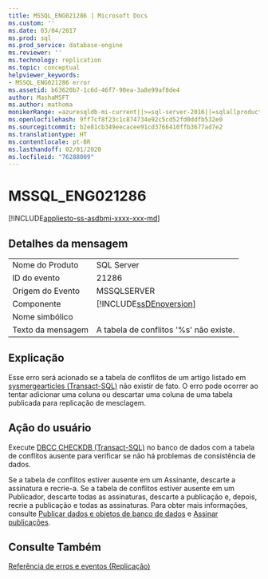 ```yaml
---
title: MSSQL_ENG021286 | Microsoft Docs
ms.custom: ''
ms.date: 03/04/2017
ms.prod: sql
ms.prod_service: database-engine
ms.reviewer: ''
ms.technology: replication
ms.topic: conceptual
helpviewer_keywords:
- MSSQL_ENG021286 error
ms.assetid: b63620b7-1c6d-46f7-90ea-3a8e99af8de4
author: MashaMSFT
ms.author: mathoma
monikerRange: =azuresqldb-mi-current||>=sql-server-2016||=sqlallproducts-allversions
ms.openlocfilehash: 9ff7cf8f23c1c874734e92c5cd52fd0ddfb532e0
ms.sourcegitcommit: b2e81cb349eecacee91cd3766410ffb3677ad7e2
ms.translationtype: HT
ms.contentlocale: pt-BR
ms.lasthandoff: 02/01/2020
ms.locfileid: "76288009"
---
```

# <a name="mssql_eng021286"></a>MSSQL_ENG021286
[!INCLUDE[appliesto-ss-asdbmi-xxxx-xxx-md](../../includes/appliesto-ss-asdbmi-xxxx-xxx-md.md)]
    
## <a name="message-details"></a>Detalhes da mensagem  
  
|||  
|-|-|  
|Nome do Produto|SQL Server|  
|ID do evento|21286|  
|Origem do Evento|MSSQLSERVER|  
|Componente|[!INCLUDE[ssDEnoversion](../../includes/ssdenoversion-md.md)]|  
|Nome simbólico||  
|Texto da mensagem|A tabela de conflitos '%s' não existe.|  
  
## <a name="explanation"></a>Explicação  
 Esse erro será acionado se a tabela de conflitos de um artigo listado em [sysmergearticles &#40;Transact-SQL&#41;](../../relational-databases/system-tables/sysmergearticles-transact-sql.md) não existir de fato. O erro pode ocorrer ao tentar adicionar uma coluna ou descartar uma coluna de uma tabela publicada para replicação de mesclagem.  
  
## <a name="user-action"></a>Ação do usuário  
 Execute [DBCC CHECKDB &#40;Transact-SQL&#41;](../../t-sql/database-console-commands/dbcc-checkdb-transact-sql.md) no banco de dados com a tabela de conflitos ausente para verificar se não há problemas de consistência de dados.  
  
 Se a tabela de conflitos estiver ausente em um Assinante, descarte a assinatura e recrie-a. Se a tabela de conflitos estiver ausente em um Publicador, descarte todas as assinaturas, descarte a publicação e, depois, recrie a publicação e todas as assinaturas. Para obter mais informações, consulte [Publicar dados e objetos de banco de dados](../../relational-databases/replication/publish/publish-data-and-database-objects.md) e [Assinar publicações](../../relational-databases/replication/subscribe-to-publications.md).  
  
## <a name="see-also"></a>Consulte Também  
 [Referência de erros e eventos &#40;Replicação&#41;](../../relational-databases/replication/errors-and-events-reference-replication.md)  
  
  
